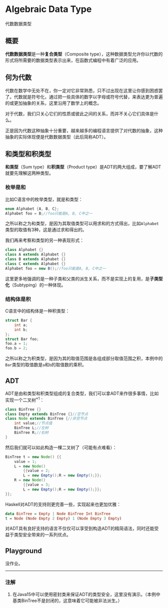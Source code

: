 # Algebraic Data Type

代数数据类型

## 概要

**代数数据类型**是一种**复合类型**（Composite type），这种数据类型允许你以代数的形式将所需要的数据类型表示出来，在函数式编程中有着广泛的应用。

## 何为代数

代数在数学中无处不在，你一定对它非常熟悉，只不过出现在这里让你感到困惑罢了。代数就是符号化，通过把一些具体的数字以字母或符号代替，来表达更为普遍的或更加抽象的关系，这里沿用了数学上的概念。

对于代数，我们只关心它们的性质或彼此之间的关系，而并不关心它们具体是什么。

正是因为代数这种抽象十分重要，越来越多的编程语言提供了对代数的抽象，这种抽象的实际体现便是代数数据类型（此后简称ADT）。

## 和类型和积类型

**和类型**（Sum type）和**积类型**（Product type）是ADT的两大组成，要了解ADT就要先理解这两种类型。

### 枚举是和

比如C语言中的枚举类型，就是和类型：

```C
enum Alphabet {A, B, C};
Alphabet foo = B;//foo只能是A, B, C中之一
```

之所以称之为和类型，是因为其取值类型可以用求和的方式得出，比如`Alphabet`类型的取值有3种，这是通过求和得出的。

我们再来考察和类型的另一种表现形式：

```Java
class Alphabet {}
class A extends Alphabet {}
class B extends Alphabet {}
class C extends Alphabet {}
Alphabet foo = new B();//foo只能是A, B, C中之一
```

这里更多地强调的是一种子类和父类的派生关系，而不是实现上的复用，是**子类型化**（Subtyping）的一种体现。

### 结构体是积

C语言中的结构体是一种积类型：

```C
struct Bar {
    int a;
    int b;
};
struct Bar foo;
foo.a = 1;
foo.b = 2;
```

之所以称之为积类型，是因为其的取值范围是各组成部分取值范围之积，本例中的`Bar`类型的取值数是`a`和`b`的取值数的乘积。

## ADT

ADT是由和类型和积类型组成的复合类型，我们可以拿ADT来作很多事情，比如实现一个二叉树$^{*1}$：

```Java
class BinTree {}
class Empty extends BinTree {}//空节点
class Node extends BinTree {//非空节点
    int value;//节点值
    BinTree L;//左树
    BinTree R;//右树
}
```

然后我们就可以如此构造一棵二叉树了（可能有点难看）：

```Java
BinTree t = new Node() {{
    value = 1;
    L = new Node() 
        {{value = 2; 
        L = new Empty();R = new Empty();}};
    R = new Node() 
        {{value = 3; 
        L = new Empty();R = new Empty();}};
}};
```

Haskell对ADT的支持则更完善一些，实现起来也更加优雅：

```Haskell
data BinTree = Empty | Node BinTree Int BinTree
t = Node (Node Empty 2 Empty) 1 (Node Empty 3 Empty)
```

对ADT具有良好支持的语言不仅仅可以享受到构造ADT的精简语法，同时还能受益于类型安全带来的一系列优点。

## Playground

没作业。

---

### 注解

1. 在Java15中可以使用密封类来保证ADT的类型安全，这里没有演示。（本例中基类BinTree不是封闭的，这意味着它可能被非法派生。）
